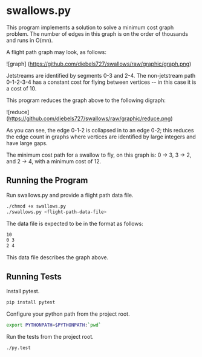 # swallows.py

This program implements a solution to solve a minimum cost graph problem.  The number of edges in this graph is on the order of thousands and runs in O(mn).

A flight path graph may look, as follows:

![graph] (https://github.com/diebels727/swallows/raw/graphic/graph.png)

Jetstreams are identified by segments 0-3 and 2-4.  The non-jetstream path 0-1-2-3-4 has a constant cost for flying between vertices -- in this case it is a cost of 10.

This program reduces the graph above to the following digraph:

![reduce] (https://github.com/diebels727/swallows/raw/graphic/reduce.png)

As you can see, the edge 0-1-2 is collapsed in to an edge 0-2; this reduces the edge count in graphs where vertices are identified by large integers and have large gaps.

The minimum cost path for a swallow to fly, on this graph is: 0 -> 3, 3 -> 2, and 2 -> 4, with a minimum cost of 12. 

## Running the Program

Run swallows.py and provide a flight path data file.

```bash
./chmod +x swallows.py
./swallows.py <flight-path-data-file>
```

The data file is expected to be in the format as follows:

```bash
10
0 3
2 4
```

This data file describes the graph above.

## Running Tests

Install pytest.

```bash
pip install pytest
```

Configure your python path from the project root.

```bash
export PYTHONPATH=$PYTHONPATH:`pwd`
```

Run the tests from the project root.

```bash
./py.test
```

